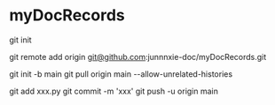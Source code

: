 # myDocRecords
git init  

git remote add origin git@github.com:junnnxie-doc/myDocRecords.git

git init -b main
git pull origin main --allow-unrelated-histories

git add xxx.py
git commit -m 'xxx' 
git push -u origin main
